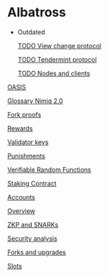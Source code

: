 # Albatross

- Outdated
    
    [TODO View change protocol](https://nimiq.com)
    
    [TODO Tendermint protocol](https://nimiq.com)
    
    [TODO Nodes and clients](https://nimiq.com)
    

[OASIS](/protocol/OASIS.md)

<!-- [Supply formula](/protocol/supply-formula.md) -->

[Glossary Nimiq 2.0](/protocol/glossary.md)

[Fork proofs](/protocol/fork-proofs.md)

[Rewards](/protocol/rewards.md)

[Validator keys](/protocol/validator-keys.md)

[Punishments](/protocol/punishments.md)

[Verifiable Random Functions](/protocol/verifiable-random-functions.md)

[Staking Contract](/protocol/staking-contract.md)

[Accounts](/protocol/accounts.md)

<!-- [Optimistic and pessimistic mode](/protocol/optimistic-and-pessimistic-mode.md) -->

[Overview](/protocol/overview.md)

<!-- [Abstract](/protocol/abstract.md) -->

[ZKP and SNARKs](/protocol/ZKP-and-SNARKs.md)

[Security analysis](/protocol/security-analysis.md)

[Forks and upgrades](/protocol/forks-and-upgrades.md)

<!-- [Skip blocks](/protocol/skip-blocks.md) -->

[Slots](/protocol/slots.md)

<!-- [Block format](/protocol/block-format.md) -->

<!-- [Mempool](/protocol/Mempool.md) -->

<!-- [Transactions](/protocol/TODO) -->

<!-- [Albatross Alpha testnet](/protocol/Albatross-Alpha-testnet.md) -->

<!-- [Validator setup devnet](/protocol/Validator-setup-devnet.md) -->

<!-- [State sync](/protocol/State-sync.md) -->

<!-- [Gossip](/protocol/Gossip.md) -->

<!-- [RPC client](/protocol/RPC-client.md) -->

<!-- [RPC interface](/protocol/RPC-interface.md) -->

<!-- [Prover node](/protocol/prover-node.md) -->

<!-- [Tendermint](/protocol/tendermint.md) -->

<!-- [Nodes and sync](/protocol/nodes-and-sync.md) -->

<!-- [Block Live Sync](/protocol/block-live-sync.md) -->

<!-- [History Macro Sync](/protocol/history-macro-sync.md) -->

<!-- [Light Macro Sync](/protocol/light-macro-sync.md) -->